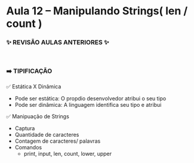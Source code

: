 # Aula 12 – Manipulando Strings( len / count )

### ✨ REVISÃO AULAS ANTERIORES ✨

<br>

### ➡️ TIPIFICAÇÃO

✅ Estática X Dinâmica

- Pode ser estática: O propdio desenvolvedor atribui o seu tipo
- Pode ser dinâmica: A linguagem identifica seu tipo e atribui

✅ Manipuação de Strings

- Captura
- Quantidade de caracteres
- Contagem de caracteres/ palavras
- Comandos
  - print, input, len, count, lower, upper
